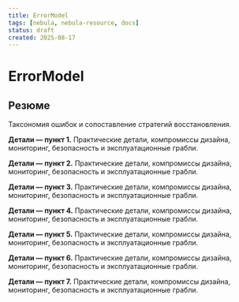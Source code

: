 ```yaml
---
title: ErrorModel
tags: [nebula, nebula-resource, docs]
status: draft
created: 2025-08-17
---
```


# ErrorModel

## Резюме
Таксономия ошибок и сопоставление стратегий восстановления.

**Детали — пункт 1.** Практические детали, компромиссы дизайна, мониторинг, безопасность и эксплуатационные грабли.

**Детали — пункт 2.** Практические детали, компромиссы дизайна, мониторинг, безопасность и эксплуатационные грабли.

**Детали — пункт 3.** Практические детали, компромиссы дизайна, мониторинг, безопасность и эксплуатационные грабли.

**Детали — пункт 4.** Практические детали, компромиссы дизайна, мониторинг, безопасность и эксплуатационные грабли.

**Детали — пункт 5.** Практические детали, компромиссы дизайна, мониторинг, безопасность и эксплуатационные грабли.

**Детали — пункт 6.** Практические детали, компромиссы дизайна, мониторинг, безопасность и эксплуатационные грабли.

**Детали — пункт 7.** Практические детали, компромиссы дизайна, мониторинг, безопасность и эксплуатационные грабли.

